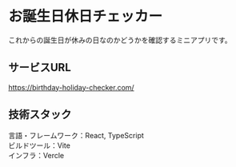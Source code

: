 # お誕生日休日チェッカー

これからの誕生日が休みの日なのかどうかを確認するミニアプリです。

## サービスURL
https://birthday-holiday-checker.com/


## 技術スタック
言語・フレームワーク：React,  TypeScript  
ビルドツール：Vite  
インフラ：Vercle
